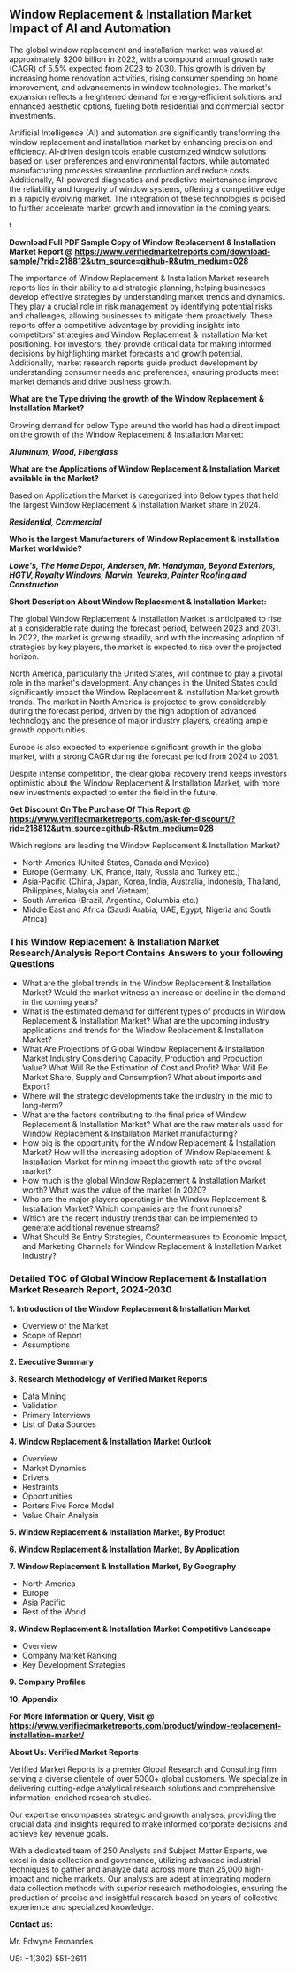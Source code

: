 <h2>Window Replacement & Installation Market Impact of AI and Automation</h2><p>The global window replacement and installation market was valued at approximately $200 billion in 2022, with a compound annual growth rate (CAGR) of 5.5% expected from 2023 to 2030. This growth is driven by increasing home renovation activities, rising consumer spending on home improvement, and advancements in window technologies. The market's expansion reflects a heightened demand for energy-efficient solutions and enhanced aesthetic options, fueling both residential and commercial sector investments.</p><p>Artificial Intelligence (AI) and automation are significantly transforming the window replacement and installation market by enhancing precision and efficiency. AI-driven design tools enable customized window solutions based on user preferences and environmental factors, while automated manufacturing processes streamline production and reduce costs. Additionally, AI-powered diagnostics and predictive maintenance improve the reliability and longevity of window systems, offering a competitive edge in a rapidly evolving market. The integration of these technologies is poised to further accelerate market growth and innovation in the coming years.</p>t</p><p id="" class=""><strong>Download Full PDF Sample Copy of Window Replacement & Installation Market Report @ <a href="https://www.verifiedmarketreports.com/download-sample/?rid=218812&utm_source=github-R&utm_medium=028" target="_blank">https://www.verifiedmarketreports.com/download-sample/?rid=218812&utm_source=github-R&utm_medium=028</a></strong></p><p>The importance of&nbsp;Window Replacement & Installation Market research reports lies in their ability to aid strategic planning, helping businesses develop effective strategies by understanding market trends and dynamics. They play a crucial role in risk management by identifying potential risks and challenges, allowing businesses to mitigate them proactively. These reports offer a competitive advantage by providing insights into competitors' strategies and Window Replacement & Installation Market positioning. For investors, they provide critical data for making informed decisions by highlighting market forecasts and growth potential. Additionally, market research reports guide product development by understanding consumer needs and preferences, ensuring products meet market demands and drive business growth.</p><p><strong>What are the&nbsp;Type driving the growth of the Window Replacement & Installation Market?</strong></p><p id="" class="">Growing demand for below Type around the world has had a direct impact on the growth of the Window Replacement & Installation Market:</p><em><strong>Aluminum, Wood, Fiberglass</strong></em></p><strong>What are the&nbsp;Applications&nbsp;of Window Replacement & Installation Market available in the Market?</strong></p><p id="" class="">Based on Application the Market is categorized into Below types that held the largest Window Replacement & Installation Market share In 2024.</p><em><strong>Residential, Commercial</strong></em></p><strong>Who is the largest Manufacturers of Window Replacement & Installation Market worldwide?</strong></p><p><em><strong>Lowe's, The Home Depot, Andersen, Mr. Handyman, Beyond Exteriors, HGTV, Royalty Windows, Marvin, Yeureka, Painter Roofing and Construction</strong></em></p><p id="" class=""><strong>Short Description About Window Replacement & Installation Market:</strong></p><p>The global Window Replacement & Installation Market is anticipated to rise at a considerable rate during the forecast period, between 2023 and 2031. In 2022, the market is growing steadily, and with the increasing adoption of strategies by key players, the market is expected to rise over the projected horizon.</p><p>North America, particularly the United States, will continue to play a pivotal role in the market's development. Any changes in the United States could significantly impact the Window Replacement & Installation Market growth trends. The market in North America is projected to grow considerably during the forecast period, driven by the high adoption of advanced technology and the presence of major industry players, creating ample growth opportunities.</p><p>Europe is also expected to experience significant growth in the global market, with a strong CAGR during the forecast period from 2024 to 2031.</p><p>Despite intense competition, the clear global recovery trend keeps investors optimistic about the Window Replacement & Installation Market, with more new investments expected to enter the field in the future.</p><p id="" class=""><strong>Get Discount On The Purchase Of This Report @ <a href="https://www.verifiedmarketreports.com/ask-for-discount/?rid=218812&utm_source=github-R&utm_medium=028" target="_blank">https://www.verifiedmarketreports.com/ask-for-discount/?rid=218812&utm_source=github-R&utm_medium=028</a></strong></p>Which regions are leading the Window Replacement & Installation Market?</p><ul><li>North America (United States, Canada and Mexico)</li><li>Europe (Germany, UK, France, Italy, Russia and Turkey etc.)</li><li>Asia-Pacific (China, Japan, Korea, India, Australia, Indonesia, Thailand, Philippines, Malaysia and Vietnam)</li><li>South America (Brazil, Argentina, Columbia etc.)</li><li>Middle East and Africa (Saudi Arabia, UAE, Egypt, Nigeria and South Africa)</li></ul><h3 id="" class="">This Window Replacement & Installation Market Research/Analysis Report Contains Answers to your following Questions</h3><ul><li>What are the global trends in the Window Replacement & Installation Market? Would the market witness an increase or decline in the demand in the coming years?</li><li>What is the estimated demand for different types of products in Window Replacement & Installation Market? What are the upcoming industry applications and trends for the Window Replacement & Installation Market?</li><li>What Are Projections of Global Window Replacement & Installation Market Industry Considering Capacity, Production and Production Value? What Will Be the Estimation of Cost and Profit? What Will Be Market Share, Supply and Consumption? What about imports and Export?</li><li>Where will the strategic developments take the industry in the mid to long-term?</li><li>What are the factors contributing to the final price of Window Replacement & Installation Market? What are the raw materials used for Window Replacement & Installation Market manufacturing?</li><li>How big is the opportunity for the Window Replacement & Installation Market? How will the increasing adoption of Window Replacement & Installation Market for mining impact the growth rate of the overall market?</li><li>How much is the global Window Replacement & Installation Market worth? What was the value of the market In 2020?</li><li>Who are the major players operating in the Window Replacement & Installation Market? Which companies are the front runners?</li><li>Which are the recent industry trends that can be implemented to generate additional revenue streams?</li><li>What Should Be Entry Strategies, Countermeasures to Economic Impact, and Marketing Channels for Window Replacement & Installation Market Industry?</li></ul><h3 id="" class="">Detailed TOC of Global Window Replacement & Installation Market Research Report, 2024-2030</h3><p id="" class=""><strong>1. Introduction of the Window Replacement & Installation Market</strong></p><ul><li>Overview of the Market</li><li>Scope of Report</li><li>Assumptions</li></ul><p id="" class=""><strong>2. Executive Summary</strong></p><p id="" class=""><strong>3. Research Methodology of Verified Market Reports</strong></p><ul><li>Data Mining</li><li>Validation</li><li>Primary Interviews</li><li>List of Data Sources</li></ul><p id="" class=""><strong>4. Window Replacement & Installation Market Outlook</strong></p><ul><li>Overview</li><li>Market Dynamics</li><li>Drivers</li><li>Restraints</li><li>Opportunities</li><li>Porters Five Force Model</li><li>Value Chain Analysis</li></ul><p id="" class=""><strong>5. Window Replacement & Installation Market, By Product</strong></p><p id="" class=""><strong>6. Window Replacement & Installation Market, By Application</strong></p><p id="" class=""><strong>7. Window Replacement & Installation Market, By Geography</strong></p><ul><li>North America</li><li>Europe</li><li>Asia Pacific</li><li>Rest of the World</li></ul><p id="" class=""><strong>8. Window Replacement & Installation Market Competitive Landscape</strong></p><ul><li>Overview</li><li>Company Market Ranking</li><li>Key Development Strategies</li></ul><p id="" class=""><strong>9. Company Profiles</strong></p><p id="" class=""><strong>10. Appendix</strong></p><p id="" class=""><strong>For More Information or Query, Visit @ <a href="https://www.verifiedmarketreports.com/product/window-replacement-installation-market/" target="_blank">https://www.verifiedmarketreports.com/product/window-replacement-installation-market/</a></strong></p><p id="" class=""><strong>About Us: Verified Market Reports</strong></p><p id="" class="">Verified Market Reports is a premier Global Research and Consulting firm serving a diverse clientele of over 5000+ global customers. We specialize in delivering cutting-edge analytical research solutions and comprehensive information-enriched research studies.</p><p id="" class="">Our expertise encompasses strategic and growth analyses, providing the crucial data and insights required to make informed corporate decisions and achieve key revenue goals.</p><p id="" class="">With a dedicated team of 250 Analysts and Subject Matter Experts, we excel in data collection and governance, utilizing advanced industrial techniques to gather and analyze data across more than 25,000 high-impact and niche markets. Our analysts are adept at integrating modern data collection methods with superior research methodologies, ensuring the production of precise and insightful research based on years of collective experience and specialized knowledge.</p><p id="" class=""><strong>Contact us:</strong></p><p id="" class="">Mr. Edwyne Fernandes</p><p id="" class="">US: +1(302) 551-2611</p>